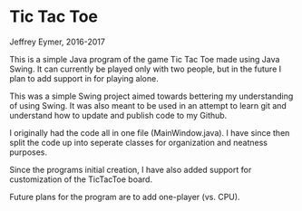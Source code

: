 # Tic Tac Toe
Jeffrey Eymer, 2016-2017

This is a simple Java program of the game Tic Tac Toe made using Java Swing. It can currently be played only with two people, but in the future I plan to add support in for playing alone.

This was a simple Swing project aimed towards bettering my understanding of using Swing. It was also meant to be used in an attempt to learn git and understand how to update and publish code to my Github.

I originally had the code all in one file (MainWindow.java). I have since then split the code up into seperate classes for organization and neatness purposes.

Since the programs initial creation, I have also added support for customization of the TicTacToe board.

Future plans for the program are to add one-player (vs. CPU).
